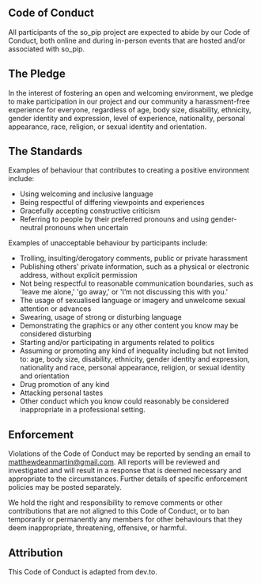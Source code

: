 Code of Conduct
---------------
All participants of the so_pip project are expected to abide by our Code of Conduct, both online and during in-person
events that are hosted and/or associated with so_pip.

The Pledge
-------------
In the interest of fostering an open and welcoming environment, we pledge to make participation in our project and our
community a harassment-free experience for everyone, regardless of age, body size, disability, ethnicity, gender
identity and expression, level of experience, nationality, personal appearance, race, religion, or sexual identity
and orientation.

The Standards
-------------
Examples of behaviour that contributes to creating a positive environment include:

- Using welcoming and inclusive language
- Being respectful of differing viewpoints and experiences
- Gracefully accepting constructive criticism
- Referring to people by their preferred pronouns and using gender-neutral pronouns when uncertain

Examples of unacceptable behaviour by participants include:

- Trolling, insulting/derogatory comments, public or private harassment
- Publishing others' private information, such as a physical or electronic address, without explicit permission
- Not being respectful to reasonable communication boundaries, such as 'leave me alone,' 'go away,' or 'I’m not
discussing this with you.'
- The usage of sexualised language or imagery and unwelcome sexual attention or advances
- Swearing, usage of strong or disturbing language
- Demonstrating the graphics or any other content you know may be considered disturbing
- Starting and/or participating in arguments related to politics
- Assuming or promoting any kind of inequality including but not limited to: age, body size, disability, ethnicity,
gender identity and expression, nationality and race, personal appearance, religion, or sexual identity and orientation
- Drug promotion of any kind
- Attacking personal tastes
- Other conduct which you know could reasonably be considered inappropriate in a professional setting.

Enforcement
-----------
Violations of the Code of Conduct may be reported by sending an email to matthewdeanmartin@gmail.com. All reports
will be reviewed and investigated and will result in a response that is deemed necessary and appropriate to the
circumstances. Further details of specific enforcement policies may be posted separately.

We hold the right and responsibility to remove comments or other contributions that are not aligned to this Code of
Conduct, or to ban temporarily or permanently any members for other behaviours that they deem inappropriate,
threatening, offensive, or harmful.

Attribution
-----------
This Code of Conduct is adapted from dev.to.
